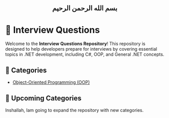 
<H2 dir="rtl" align="center">
بسم الله الرحمن الرحيم
</h2>

# 💼 Interview Questions

Welcome to the **Interview Questions Repository**! This repository is designed to help developers prepare for interviews by covering essential topics in .NET development, including C#, OOP, and General .NET concepts.

## 📂 Categories

- [Object-Oriented Programming (OOP)](./OOP.md)



## 🚀 Upcoming Categories
Inshallah, Iam going to expand the repository with new categories. 






